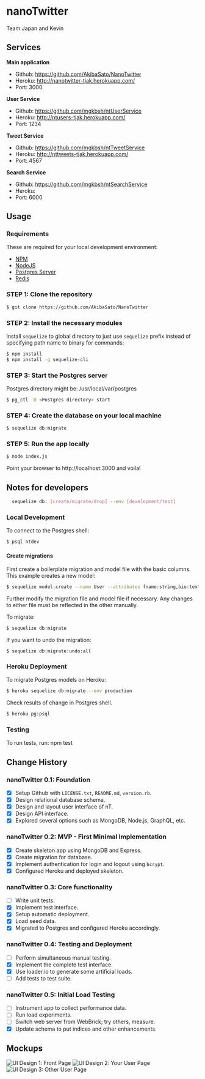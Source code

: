 
# nanoTwitter

Team Japan and Kevin

## Services
**Main application**
* Github: https://github.com/AkibaSato/NanoTwitter
* Heroku: http://nanotwitter-tjak.herokuapp.com/
* Port: 3000

**User Service**
* Github: https://github.com/mgkbsh/ntUserService
* Heroku: http://ntusers-tjak.herokuapp.com/
* Port: 1234

**Tweet Service**
* Github: https://github.com/mgkbsh/ntTweetService
* Heroku: http://nttweets-tjak.herokuapp.com/
* Port: 4567

**Search Service**
* Github: https://github.com/mgkbsh/ntSearchService
* Heroku:
* Port: 6000

## Usage
### Requirements
These are required for your local development environment:

* [NPM](https://www.npmjs.com/)
* [NodeJS](https://nodejs.org/)
* [Postgres Server](https://www.postgresql.org/)
* [Redis](https://redis.io/)

### STEP 1: Clone the repository
```sh
$ git clone https://github.com/AkibaSato/NanoTwitter
```

### STEP 2: Install the necessary modules
Install `sequelize` to global directory to just use `sequelize` prefix instead of specifying path name to binary for commands:
```sh
$ npm install
$ npm install -g sequelize-cli
```

### STEP 3: Start the Postgres server
Postgres directory might be: /usr/local/var/postgres
```sh
$ pg_ctl -D <Postgres directory> start
```

### STEP 4: Create the database on your local machine
```sh
$ sequelize db:migrate
```

### STEP 5: Run the app locally
```sh
$ node index.js
```
Point your browser to http://localhost:3000 and voila!

## Notes for developers
```sh
  sequelize db: [create/migrate/drop] --env [development/test]
```

### Local Development
To connect to the Postgres shell:
```sh
$ psql ntdev
```

#### Create migrations
First create a boilerplate migration and model file with the basic columns. This example creates a new model:
```sh
$ sequelize model:create --name User --attributes fname:string,bio:text
```

Further modify the migration file and model file if necessary. Any changes to either file must be reflected in the other manually.

To migrate:
```sh
$ sequelize db:migrate
```
If you want to undo the migration:
```
$ sequelize db:migrate:undo:all
```

### Heroku Deployment
To migrate Postgres models on Heroku:
```sh
$ heroku sequelize db:migrate --env production
```
Check results of change in Postgres shell.
```sh
$ heroku pg:psql
```

### Testing
To run tests, run:
npm test

## Change History
### nanoTwitter 0.1: Foundation
- [x] Setup Github with `LICENSE.txt`, `README.md`, `version.rb`.
- [x] Design relational database schema.
- [x] Design and layout user interface of nT.
- [x] Design API interface.
- [x] Explored several options such as MongoDB, Node.js, GraphQL, etc.

### nanoTwitter 0.2: MVP - First Minimal Implementation
- [x] Create skeleton app using MongoDB and Express.
- [x] Create migration for database.
- [x] Implement authentication for login and logout using `bcrypt`.
- [x] Configured Heroku and deployed skeleton.

### nanoTwitter 0.3: Core functionality
- [ ] Write unit tests.
- [x] Implement test interface.
- [x] Setup automatic deployment.
- [x] Load seed data.
- [x] Migrated to Postgres and configured Heroku accordingly.

### nanoTwitter 0.4: Testing and Deployment
- [ ] Perform simultaneous manual testing.
- [x] Implement the complete test interface.
- [x] Use loader.io to generate some artificial loads.
- [ ] Add tests to test suite.

### nanoTwitter 0.5: Initial Load Testing
- [ ] Instrument app to collect performance data.
- [ ] Run load experiments.
- [ ] Switch web server from WebBrick; try others, measure.
- [x] Update schema to put indices and other enhancements.

## Mockups
![UI Design 1: Front Page](design/ui_design_1.png)
![UI Design 2: Your User Page](design/ui_design_2.png)
![UI Design 3: Other User Page](design/ui_design_3.png)
